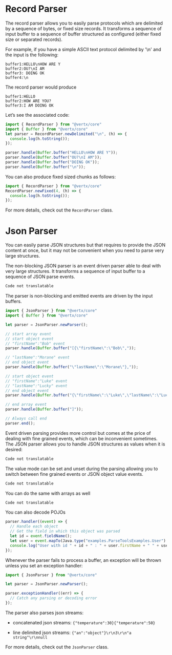 # Record Parser

The record parser allows you to easily parse protocols which are
delimited by a sequence of bytes, or fixed size records. It transforms a
sequence of input buffer to a sequence of buffer structured as
configured (either fixed size or separated records).

For example, if you have a simple ASCII text protocol delimited by '\\n'
and the input is the following:

    buffer1:HELLO\nHOW ARE Y
    buffer2:OU?\nI AM
    buffer3: DOING OK
    buffer4:\n

The record parser would produce

    buffer1:HELLO
    buffer2:HOW ARE YOU?
    buffer3:I AM DOING OK

Let’s see the associated code:

``` js
import { RecordParser } from "@vertx/core"
import { Buffer } from "@vertx/core"
let parser = RecordParser.newDelimited("\n", (h) => {
  console.log(h.toString());
});

parser.handle(Buffer.buffer("HELLO\nHOW ARE Y"));
parser.handle(Buffer.buffer("OU?\nI AM"));
parser.handle(Buffer.buffer("DOING OK"));
parser.handle(Buffer.buffer("\n"));
```

You can also produce fixed sized chunks as follows:

``` js
import { RecordParser } from "@vertx/core"
RecordParser.newFixed(4, (h) => {
  console.log(h.toString());
});
```

For more details, check out the `RecordParser` class.

# Json Parser

You can easily parse JSON structures but that requires to provide the
JSON content at once, but it may not be convenient when you need to
parse very large structures.

The non-blocking JSON parser is an event driven parser able to deal with
very large structures. It transforms a sequence of input buffer to a
sequence of JSON parse events.

``` js
Code not translatable
```

The parser is non-blocking and emitted events are driven by the input
buffers.

``` js
import { JsonParser } from "@vertx/core"
import { Buffer } from "@vertx/core"

let parser = JsonParser.newParser();

// start array event
// start object event
// "firstName":"Bob" event
parser.handle(Buffer.buffer("[{\"firstName\":\"Bob\","));

// "lastName":"Morane" event
// end object event
parser.handle(Buffer.buffer("\"lastName\":\"Morane\"},"));

// start object event
// "firstName":"Luke" event
// "lastName":"Lucky" event
// end object event
parser.handle(Buffer.buffer("{\"firstName\":\"Luke\",\"lastName\":\"Lucky\"}"));

// end array event
parser.handle(Buffer.buffer("]"));

// Always call end
parser.end();
```

Event driven parsing provides more control but comes at the price of
dealing with fine grained events, which can be inconvenient sometimes.
The JSON parser allows you to handle JSON structures as values when it
is desired:

``` js
Code not translatable
```

The value mode can be set and unset during the parsing allowing you to
switch between fine grained events or JSON object value events.

``` js
Code not translatable
```

You can do the same with arrays as well

``` js
Code not translatable
```

You can also decode POJOs

``` js
parser.handler((event) => {
  // Handle each object
  // Get the field in which this object was parsed
  let id = event.fieldName();
  let user = event.mapTo(Java.type("examples.ParseToolsExamples.User").class);
  console.log("User with id " + id + " : " + user.firstName + " " + user.lastName);
});
```

Whenever the parser fails to process a buffer, an exception will be
thrown unless you set an exception handler:

``` js
import { JsonParser } from "@vertx/core"

let parser = JsonParser.newParser();

parser.exceptionHandler((err) => {
  // Catch any parsing or decoding error
});
```

The parser also parses json streams:

  - concatenated json streams: `{"temperature":30}{"temperature":50}`

  - line delimited json streams: `{"an":"object"}\r\n3\r\n"a
    string"\r\nnull`

For more details, check out the `JsonParser` class.
